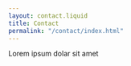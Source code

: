 ```yaml
---
layout: contact.liquid
title: Contact
permalink: "/contact/index.html"
---
```

Lorem ipsum dolar sit amet